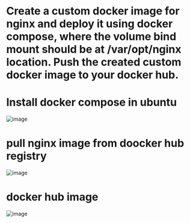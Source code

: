 # Create a custom docker image for nginx and deploy it using docker compose, where the volume bind mount should be at /var/opt/nginx location. Push the created custom docker image to your docker hub.

# Install docker compose in ubuntu

![image](https://github.com/ArpanaM/Guvi_tasks/assets/68733492/9333cdbb-b38e-481a-b460-80af9fe22393)

# pull nginx image from doocker hub registry

![image](https://github.com/ArpanaM/Guvi_tasks/assets/68733492/31ef5453-a96a-438b-8594-fbf294b0e1e4)

# docker hub image
![image](https://github.com/ArpanaM/Guvi_tasks/assets/68733492/e83a5c84-42c0-4332-81f0-abaa3276b1b4)
